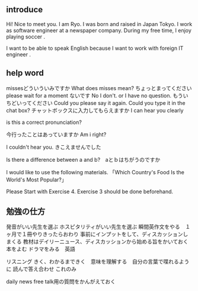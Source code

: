 ## introduce
Hi! Nice to meet you.
I am Ryo.
I was born and raised in Japan Tokyo. 
I work  as software engineer at a newspaper company.
During my free time, I enjoy playing soccer .

I want to be able to speak English 
because I want to work with foreign IT engineer .

## help word
missesどういういみですか
What does misses mean?
ちょっとまってください
please wait for a moment
ないです
No I don't. or I have no question.
もういちどいってください
Could you please say it again.
Could you type it in the chat box?
チャットボックスに入力してもらえますか
I can hear you clearly

is this a correct pronunciation?

今行ったことはあっていますか
Am i right?

I couldn't hear you. きこえませんでした

Is there a difference between a and b?　aとｂはちがうのですか


I would like to use the following materials.
「Which Country's Food Is the World's Most Popular?」

Please Start with Exercise 4.
Exercise 3 should be done beforehand.

## 勉強の仕方
発音がいい先生を選ぶ
ホスピタリティがいい先生を選ぶ
瞬間英作文をやる　１ヶ月で１冊やりきったらおわり
事前にインプットをして、ディスカッションしまくる
教材はデイリーニュース、ディスカッションから始める旨をかいておく
本をよむ
ドラマをみる　英語

リスニング
きく、わかるまできく　意味を理解する　自分の言葉で喋れるように
読んで答え合わせ
これのみ

daily news  free talk用の質問をかんがえておく

